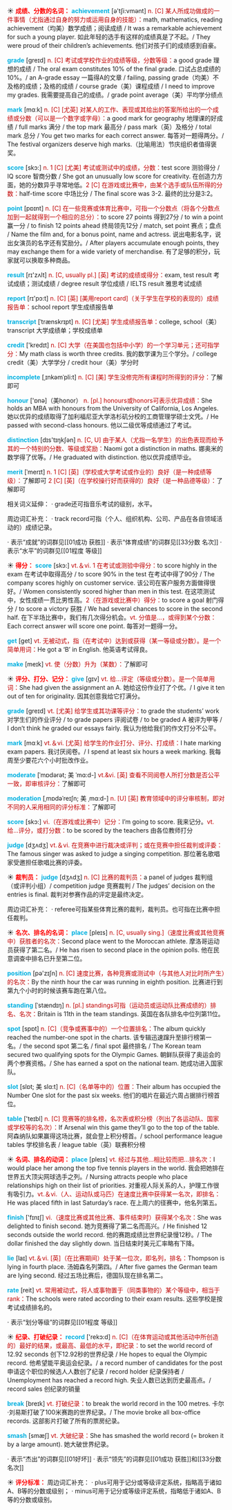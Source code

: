 ☀ <font color="red">**成绩、分数的名词：**</font>
<font color="sky blue">**achievement**</font> [ə'tʃi:vmənt] 
<font color="#c00000">n. [C] 某人所成功做成的一件事情（尤指通过自身的努力或运用自身的技能）：</font>math, mathematics, reading achievement（均美）数学成绩；阅读成绩 / It was a remarkable achievement for such a young player. 如此年轻的选手有这样的成绩真是了不起。/ They were proud of their children’s achievements. 他们对孩子们的成绩感到自豪。

<font color="sky blue">**grade**</font> [ɡreɪd] 
<font color="#c00000">n. [C] 考试或学校作业的成绩等级，分数等级：</font>a good grade 理想的成绩 / The oral exam constitutes 10% of the final grade. 口试占总成绩的10%。/ an A-grade essay 一篇得A的文章 / failing, passing grade（均美）不及格的成绩；及格的成绩 / course grade（美）课程成绩 / I need to improve my grades. 我需要提高自己的成绩。/ grade point average（美）平均学分绩点

<font color="sky blue">**mark**</font> [mɑːk] 
<font color="#c00000">n. [C] [尤英] 对某人的工作、表现或其给出的答案所给出的一个成绩或分数（可以是一个数字或字母）：</font>a good mark for geography 地理课的好成绩 / full marks 满分 / the top mark 最高分 / pass mark（英）及格分 / total mark 总分 / You get two marks for each correct answer. 每答对一题得两分。/ The festival organizers deserve high marks.（比喻用法）节庆组织者值得褒奖。

<font color="sky blue">**score**</font> [skɔ:] 
<font color="#c00000">n. 1 [C] [尤美] 考试或测试中的成绩，分数：</font>test score 测验得分 / IQ score 智商分数 / She got an unusually low score for creativity. 在创造力方面，她的分数异乎寻常地低。<font color="#c00000">2 [C] 在游戏或比赛中，由某个选手或队伍所得的分数：</font>half-time score 中场比分 / The final score was 3-2. 最终的比分是3:2。

<font color="sky blue">**point**</font> [pɒɪnt] 
<font color="#c00000">n. [C] 在一些竞赛或体育比赛中，可指一个分数点（将各个分数点加到一起就得到一个相应的总分）：</font>to score 27 points 得到27分 / to win a point 赢一分 / to finish 12 points ahead 终局领先12分 / match, set point 赛点；盘点 / Name the film and, for a bonus point, name and actress. 说出电影名字，说出女演员的名字还有奖励分。/ After players accumulate enough points, they may exchange them for a wide variety of merchandise. 有了足够的积分，玩家就可以换取多种商品。

<font color="sky blue">**result**</font> [rɪ'zʌlt] 
<font color="#c00000">n. [C, usually pl.] [英] 考试的成绩或得分：</font>exam, test result 考试成绩；测试成绩 / degree result 学位成绩 / IELTS result 雅思考试成绩

<font color="sky blue">**report**</font> [rɪ'pɔ:t] 
<font color="#c00000">n. [C] [英] [美用report card]（关于学生在学校的表现的）成绩报告单：</font>school report 学生成绩报告单
           
<font color="sky blue">**transcript**</font> [ˈtrænskrɪpt]
<font color="#c00000">n. [C] [尤美] 学生成绩报告单：</font>college, school（美）transcript 大学成绩单；学校成绩单

<font color="sky blue">**credit**</font> ['kredɪt] 
<font color="#c00000">n. [C] 大学（在美国也包括中小学）的一个学习单元；还可指学分：</font>My math class is worth three credits. 我的数学课为三个学分。/ college credit（美）大学学分 / credit hour（美）学分时
           
<font color="sky blue">**incomplete**</font> [ˌɪnkəmˈpli:t]
<font color="#c00000">n. [C] [美] 学生没修完所有课程时所得到的评分：</font>了解即可

<font color="sky blue">**honour**</font> ['ɒnə]（美honor）
<font color="#c00000">n. [pl.] honours或honors可表示优异成绩：</font>She holds an MBA with honours from the University of California, Los Angeles. 她以优异的成绩取得了加利福尼亚大学洛杉矶分校的工商管理学硕士文凭。/ He passed with second-class honours. 他以二级优等成绩通过了考试。

<font color="sky blue">**distinction**</font> [dɪs'tɪŋkʃən] 
<font color="#c00000">n. [C, U] 由于某人（尤指一名学生）的出色表现而给予其的一个特别的分数、等级或奖励：</font>Naomi got a distinction in maths. 娜奥米的数学得了优等。/ He graduated with distinction. 他以优异成绩毕业。
           
<font color="sky blue">**merit**</font> [ˈmerɪt]
<font color="#c00000">n. 1 [C] [英]（学校或大学考试或作业的）良好（是一种成绩等级）：</font>了解即可 <font color="#c00000">2 [C] [英]（在学校操行好而获得的）良好（是一种品德等级）：</font>了解即可

相关词义延伸：
· grade还可指音乐考试的级别，水平。

周边词汇补充：
· track record可指（个人、组织机构、公司、产品在各自领域活动的）成绩记录。

· 表示“成就”的词群见[[01成功 获胜]]
· 表示“体育成绩”的词群见[[33分数 名次]]
· 表示“水平”的词群见[[01程度 等级]]

☀ <font color="red">**得分：**</font>
<font color="sky blue">**score**</font> [skɔ:] 
<font color="#c00000">vt.＆vi. 1 在考试或测验中得分：</font>to score highly in the exam 在考试中取得高分 / to score 90% in the test 在考试中得了90分 / The company scores highly on customer service. 该公司在客户服务方面做得很好。/ Women consistently scored higher than men in this test. 在这项测试中，女性成绩一贯比男性高。<font color="#c00000">2（在游戏或比赛中）得分：</font>to score a goal 射门得分 / to score a victory 获胜 / We had several chances to score in the second half. 在下半场比赛中，我们有几次得分机会。<font color="#c00000">vt. 分值是…，或得到某个分数：</font>Each correct answer will score one point. 每答对一题得一分。

<font color="sky blue">**get**</font> [ɡet] 
<font color="#c00000">vt. 无被动式，指（在考试中）达到或获得（某一等级或分数）。是一个简单用词：</font>He got a ‘B’ in English. 他英语考试得良。

<font color="sky blue">**make**</font> [meɪk] 
<font color="#c00000">vt. 使（分数）升为（某数）：</font>了解即可

☀ <font color="red">**评分、打分、记分：**</font>
<font color="sky blue">**give**</font> [ɡɪv] 
<font color="#c00000">vt. 给…评定（等级或分数）。是一个简单用词：</font>She had given the assignment an A. 她给这份作业打了个优。/ I give it ten out of ten for originality. 因其创意我给它打满分。

<font color="sky blue">**grade**</font> [ɡreɪd] 
<font color="#c00000">vt. [尤美] 给学生或其功课等评分：</font>to grade the students’ work 对学生们的作业评分 / to grade papers 评阅试卷 / to be graded A 被评为甲等 / I don’t think he graded our essays fairly. 我认为他给我们的作文打分不公平。

<font color="sky blue">**mark**</font> [mɑːk] 
<font color="#c00000">vt.＆vi. [尤英] 给学生的作业打分、评分、打成绩：</font>I hate marking exam papers. 我讨厌阅卷。/ I spend at least six hours a week marking. 我每周至少要花六个小时批改作业。
           
<font color="sky blue">**moderate**</font> [ˈmɒdərət; 美 ˈmɑ:d-]
<font color="#c00000">vt.&vi. [英] 查看不同阅卷人所打分数是否公平一致，即审核评分：</font>了解即可
           
<font color="sky blue">**moderation**</font> [ˌmɒdəˈreɪʃn; 美 ˌmɑ:d-]
<font color="#c00000">n. [U] [英] 教育领域中的评分审核制，即对不同的人采用相同的评分标准：</font>了解即可

<font color="sky blue">**score**</font> [skɔ:] 
<font color="#c00000">vi.（在游戏或比赛中）记分：</font>I’m going to score. 我来记分。<font color="#c00000">vt. 给…评分，或打分数：</font>to be scored by the teachers 由各位教师打分

<font color="sky blue">**judge**</font> [dӡʌdӡ] 
<font color="#c00000">vt.＆vi. 在竞赛中进行裁决或评判；或在竞赛中担任裁判或评委：</font>The famous singer was asked to judge a singing competition. 那位著名歌唱家受邀担任歌唱比赛的评委。

☀ <font color="red">**裁判员：**</font>
<font color="sky blue">**judge**</font> [dӡʌdӡ] 
<font color="#c00000">n. [C] 比赛的裁判员：</font>a panel of judges 裁判组（或评判小组）/ competition judge 竞赛裁判 / The judges’ decision on the entries is final. 裁判对参赛作品的评定是最终决定。

周边词汇补充：
· referee可指某些体育比赛的裁判，裁判员。也可指在比赛中担任裁判。

☀ <font color="red">**名次、排名的名词：**</font>
<font color="sky blue">**place**</font> [pleɪs] 
<font color="#c00000">n. [C, usually sing.]（速度比赛或其他竞赛中）获胜者的名次：</font>Second place went to the Moroccan athlete. 摩洛哥运动员获得了第二名。/ He has risen to second place in the opinion polls. 他在民意调查中排名已升至第二位。

<font color="sky blue">**position**</font> [pə'zɪʃn] 
<font color="#c00000">n. [C] 速度比赛，各种竞赛或测试中（与其他人对比时所产生）的名次：</font>By the ninth hour the car was running in eighth position. 比赛进行到第九个小时的时候该赛车跑在第八位。
           
<font color="sky blue">**standing**</font> [ˈstændɪŋ]
<font color="#c00000">n. [pl.] standings可指（运动员或运动队比赛成绩的）排名、名次：</font>Britain is 11th in the team standings. 英国在各队排名中位列第11位。

<font color="sky blue">**spot**</font> [spɒt] 
<font color="#c00000">n. [C]（竞争或赛事中的）一个位置排名：</font>The album quickly reached the number-one spot in the charts. 该专辑迅速蹿升至排行榜第一名。/ the second spot 第二名 / final spot 最终排名 / The Korean team secured two qualifying spots for the Olympic Games. 朝鲜队获得了奥运会的两个参赛资格。/ She has earned a spot on the national team. 她成功进入国家队。
           
<font color="sky blue">**slot**</font> [slɒt; 美 slɑ:t]
<font color="#c00000">n. [C]（名单等中的）位置：</font>Their album has occupied the Number One slot for the past six weeks. 他们的唱片在最近六周占据排行榜首位。

<font color="sky blue">**table**</font> ['teɪbl] 
<font color="#c00000">n. [C] 竞赛等的排名榜，名次表或积分榜（列出了各运动队、国家或学校等的名次）：</font>If Arsenal win this game they’ll go to the top of the table. 阿森纳队如果赢得这场比赛，就会登上积分榜首。/ school performance league tables 学校排名表 / league table（英）联赛积分榜

☀ <font color="red">**名词、排名的动词：**</font>
<font color="sky blue">**place**</font> [pleɪs] 
<font color="#c00000">vt. 经过与其他…相比较而把…排名次：</font>I would place her among the top five tennis players in the world. 我会把她排在世界五大顶尖网球选手之列。/ Nursing attracts people who place relationships high on their list of priorities. 对重视人际关系的人，护理工作很有吸引力。<font color="#c00000">vt.＆vi.（人、运动队或马匹）在速度比赛中获得某一名次，即排名：</font>He was placed fifth in last Saturday’s race. 在上周六的径赛中，他名列第五。

<font color="sky blue">**finish**</font> ['fɪnɪʃ] 
<font color="#c00000">vi.（速度比赛或其他比赛、事件结束时）获得某个名次：</font>She was delighted to finish second. 她为竞赛得了第二名而高兴。/ He finished 12 seconds outside the world record. 他的赛跑成绩比世界纪录慢12秒。/ The dollar finished the day slightly down. 当日结束时美元汇率略有下降。

<font color="sky blue">**lie**</font> [laɪ] 
<font color="#c00000">vt.＆vi. [英]（在比赛期间）处于某一位次，即名列，排名：</font>Thompson is lying in fourth place. 汤姆森名列第四。/ After five games the German team are lying second. 经过五场比赛后，德国队现在排名第二。

<font color="sky blue">**rate**</font> [reit] 
<font color="#c00000">vt. 常用被动式，将人或事物置于（同类事物的）某个等级中，相当于rank：</font>The schools were rated according to their exam results. 这些学校是按考试成绩排名的。

· 表示“划分等级”的词群见[[01程度 等级]]

☀ <font color="red">**纪录、打破纪录：**</font>
<font color="sky blue">**record**</font> ['rekɔ:d] 
<font color="#c00000">n. [C]（在体育运动或其他活动中所创造的）最好的结果，或最高、最低的水平，即纪录：</font>to set the world record of 12.92 seconds 创下12.92秒的世界纪录 / He hopes to equal the Olympic record. 他希望能平奥运会纪录。/ a record number of candidates for the post 申请这个职位的候选人人数创了纪录 / record holder 纪录保持者 / Unemployment has reached a record high. 失业人数已达到历史最高点。/ record sales 创纪录的销量

<font color="sky blue">**break**</font> [breɪk] 
<font color="#c00000">vt. 打破纪录：</font>to break the world record in the 100 metres. 卡尔·刘易斯打破了100米赛跑的世界纪录。/ The movie broke all box-office records. 这部影片打破了所有的票房纪录。
           
<font color="sky blue">**smash**</font> [smæʃ]
<font color="#c00000">vt. 大破纪录：</font>She has smashed the world record (= broken it by a large amount). 她大破世界纪录。

· 表示“杰出”的词群见[[01好坏]]
· 表示“领先”的词群见[[01成功 获胜]]和[[33分数 名次]]

☀ <font color="red">**评分标准：**</font>
周边词汇补充：
· plus可用于记分或等级评定系统，指略高于诸如A、B等的分数或级别；
· minus可用于记分或等级评定系统，指略低于诸如A、B等的分数或级别。


